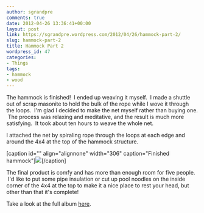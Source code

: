 ```yaml
---
author: sgrandpre
comments: true
date: 2012-04-26 13:36:41+00:00
layout: post
link: https://sgrandpre.wordpress.com/2012/04/26/hammock-part-2/
slug: hammock-part-2
title: Hammock Part 2
wordpress_id: 47
categories:
- Things
tags:
- hammock
- wood
---
```


The hammock is finished!  I ended up weaving it myself.  I made a shuttle out of scrap masonite to hold the bulk of the rope while I wove it through the loops.  I'm glad I decided to make the net myself rather than buying one.  The process was relaxing and meditative, and the result is much more satisfying.  It took about ten hours to weave the whole net.

I attached the net by spiraling rope through the loops at each edge and around the 4x4 at the top of the hammock structure.

[caption id="" align="alignnone" width="306" caption="Finished hammock"][![](https://lh3.googleusercontent.com/-mMm3lW04r7E/T3Ze7hPyi4I/AAAAAAAAEJU/bFDa4rKZxpU/s512/IMAG0199.jpg)](https://picasaweb.google.com/110452391549731294373/Hammock?authuser=0&authkey=Gv1sRgCIKZrtTcjdyfVg&feat=directlink)[/caption]



The final product is comfy and has more than enough room for five people.  I'd like to put some pipe insulation or cut up pool noodles on the inside corner of the 4x4 at the top to make it a nice place to rest your head, but other than that it's complete!

Take a look at the full album [here](https://picasaweb.google.com/110452391549731294373/Hammock?authkey=Gv1sRgCIKZrtTcjdyfVg#).
